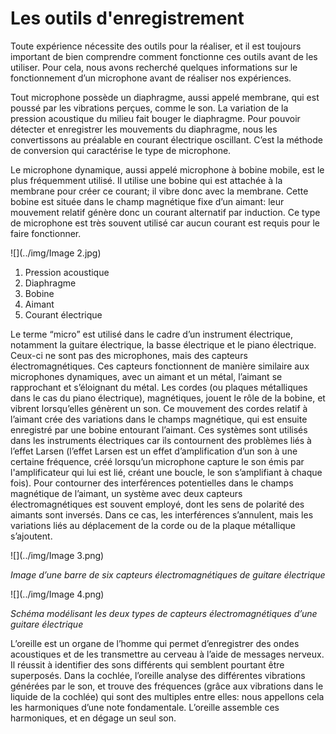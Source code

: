 # Les outils d'enregistrement

<p>Toute expérience nécessite des outils pour la réaliser, et il est toujours important de bien comprendre comment fonctionne ces outils avant de les utiliser. Pour cela, nous avons recherché quelques informations sur le fonctionnement d’un microphone avant de réaliser nos expériences.</p>
<p>Tout microphone possède un diaphragme, aussi appelé membrane, qui est poussé par les vibrations perçues, comme le son. La variation de la pression acoustique du milieu fait bouger le diaphragme. Pour pouvoir détecter et enregistrer les mouvements du diaphragme, nous les convertissons au préalable en courant électrique oscillant. C’est la méthode de conversion qui caractérise le type de microphone.</p>
<p>Le microphone dynamique, aussi appelé microphone à bobine mobile, est le plus fréquemment utilisé. Il utilise une bobine qui est attachée à la membrane pour créer ce courant; il vibre donc avec la membrane. Cette bobine est située dans le champ magnétique fixe d’un aimant: leur mouvement relatif génère donc un courant alternatif par induction. Ce type de microphone est très souvent utilisé car aucun courant est requis pour le faire fonctionner.</p>

![](../img/Image 2.jpg)
1. Pression acoustique
2. Diaphragme
3. Bobine 
4. Aimant 
5. Courant électrique

<p>
Le terme “micro” est utilisé dans le cadre d’un instrument électrique, notamment la guitare électrique, la basse électrique et le piano électrique. Ceux-ci ne sont pas des microphones, mais des capteurs électromagnétiques. Ces capteurs fonctionnent de manière similaire aux microphones dynamiques, avec un aimant et un métal, l’aimant se rapprochant et s’éloignant du métal. Les cordes (ou plaques métalliques dans le cas du piano électrique), magnétiques, jouent le rôle de la bobine, et vibrent lorsqu’elles génèrent un son. Ce mouvement des cordes relatif à l’aimant crée des variations dans le champs magnétique, qui est ensuite enregistré par une bobine entourant l’aimant. Ces systèmes sont utilisés dans les instruments électriques car ils contournent des problèmes liés à l’effet Larsen (l’effet Larsen est un effet d’amplification d’un son à une certaine fréquence, créé lorsqu’un microphone capture le son émis par l'amplificateur qui lui est lié, créant une boucle, le son s’amplifiant à chaque fois). Pour contourner des interférences potentielles dans le champs magnétique de l’aimant, un système avec deux capteurs électromagnétiques est souvent employé, dont les sens de polarité des aimants sont inversés. Dans ce cas, les interférences s’annulent, mais les variations liés au déplacement de la corde ou de la plaque métallique s’ajoutent.</p>

![](../img/Image 3.png)
<p><em> Image d’une barre de six capteurs électromagnétiques de guitare électrique </em></p>

![](../img/Image 4.png)
<p><em> Schéma modélisant les deux types de capteurs électromagnétiques d’une guitare électrique </em></p>

<p>
L’oreille est un organe de l’homme qui permet d’enregistrer des ondes acoustiques et de les transmettre au cerveau à l’aide de messages nerveux. Il réussit à identifier des sons différents qui semblent pourtant être superposés. Dans la cochlée, l’oreille analyse des différentes vibrations générées par le son, et trouve des fréquences (grâce aux vibrations dans le liquide de la cochlée) qui sont des multiples entre elles: nous appellons cela les harmoniques d’une note fondamentale. L’oreille assemble ces harmoniques, et en dégage un seul son.
</p>
